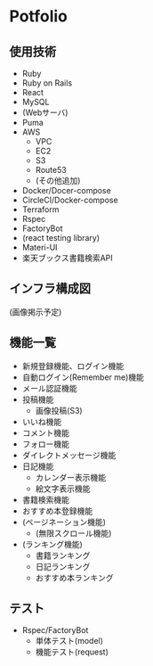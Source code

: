 # Potfolio

## 使用技術
* Ruby
* Ruby on Rails
* React
* MySQL
* (Webサーバ)
* Puma
* AWS
  * VPC
  * EC2
  * S3
  * Route53
  * (その他追加)
* Docker/Docer-compose
* CircleCI/Docker-compose
* Terraform
* Rspec
* FactoryBot
* (react testing library)
* Materi-UI
* 楽天ブックス書籍検索API

## インフラ構成図
(画像掲示予定)

## 機能一覧
* 新規登録機能、ログイン機能
* 自動ログイン(Remember me)機能
* メール認証機能
* 投稿機能
  * 画像投稿(S3)
* いいね機能
* コメント機能
* フォロー機能
* ダイレクトメッセージ機能
* 日記機能
  * カレンダー表示機能
  * 絵文字表示機能 
* 書籍検索機能
* おすすめ本登録機能
* (ページネーション機能)
  * (無限スクロール機能)
* (ランキング機能)
  * 書籍ランキング
  * 日記ランキング
  * おすすめ本ランキング


## テスト
* Rspec/FactoryBot
  * 単体テスト(model)
  * 機能テスト(request)

